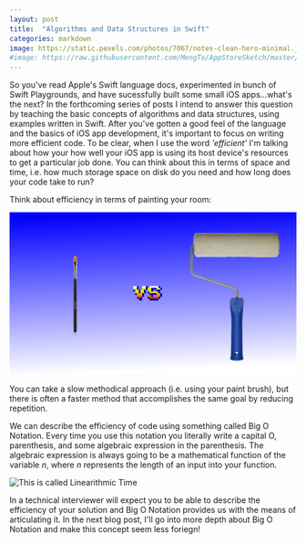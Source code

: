 ```yaml
---
layout: post
title:  "Algorithms and Data Structures in Swift"
categories: markdown
image: https://static.pexels.com/photos/7067/notes-clean-hero-minimal.jpg
#image: https://raw.githubusercontent.com/MengTo/AppStoreSketch/master/Wallpapers/Poly15.jpg
---
```


So you've read Apple's Swift language docs, experimented in bunch of Swift Playgrounds, and have sucessfully built some small iOS apps...what's the next?  In the forthcoming series of posts I intend to answer this question by teaching the basic concepts of algorithms and data structures, using examples written in Swift. After you've gotten a good feel of the language and the basics of iOS app development, it's important to focus on writing more efficient code.  To be clear, when I use the word *'efficient'* I'm talking about how your how well your iOS app is using its host device's resources to get a particular job done.  You can think about this in terms of space and time, i.e. how much storage space on disk do you need and how long does your code take to run?

Think about efficiency in terms of painting your room:

![Paint Brush vs Roller Brush](https://raw.githubusercontent.com/nathankrishnan/nathankrishnan.github.io/master/assets/article_images/brush_vs.png)

You can take a slow methodical approach (i.e. using your paint brush), but there is often a faster method that accomplishes the same goal by reducing repetition.  

We can describe the efficiency of code using something called Big O Notation.  Every time you use this notation you literally write a capital O, parenthesis, and some algebraic expression in the parenthesis.  The algebraic expression is always going to be a mathematical function of the variable *n*, where *n* represents the length of an input into your function. 

![This is called Linearithmic Time](http://i1.wp.com/texblog.org/Wordpress/wp-content/uploads/2014/06/big-o-example-latex.png)

In a technical interviewer will expect you to be able to describe the efficiency of your solution and Big O Notation provides us with the means of articulating it. In the next blog post, I'll go into more depth about Big O Notation and make this concept seem less foriegn!







